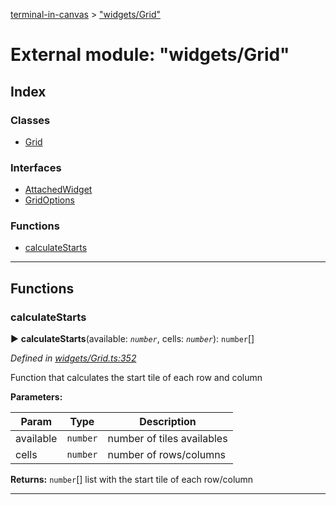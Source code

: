 [terminal-in-canvas](../README.md) > ["widgets/Grid"](../modules/_widgets_grid_.md)



# External module: "widgets/Grid"

## Index

### Classes

* [Grid](../classes/_widgets_grid_.grid.md)


### Interfaces

* [AttachedWidget](../interfaces/_widgets_grid_.attachedwidget.md)
* [GridOptions](../interfaces/_widgets_grid_.gridoptions.md)


### Functions

* [calculateStarts](_widgets_grid_.md#calculatestarts)



---
## Functions
<a id="calculatestarts"></a>

###  calculateStarts

► **calculateStarts**(available: *`number`*, cells: *`number`*): `number`[]



*Defined in [widgets/Grid.ts:352](https://github.com/danikaze/terminal-in-canvas/blob/a39a508/src/widgets/Grid.ts#L352)*



Function that calculates the start tile of each row and column


**Parameters:**

| Param | Type | Description |
| ------ | ------ | ------ |
| available | `number`   |  number of tiles availables |
| cells | `number`   |  number of rows/columns |





**Returns:** `number`[]
list with the start tile of each row/column






___


